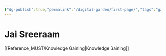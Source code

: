 ```yaml
---
{"dg-publish":true,"permalink":"/digital-garden/first-page/","tags":"gardenEntry","dgHomeLink":true,"dgPassFrontmatter":false}
---
```


# Jai Sreeraam
[[Reference_MUST/Knowledge Gaining|Knowledge Gaining]]